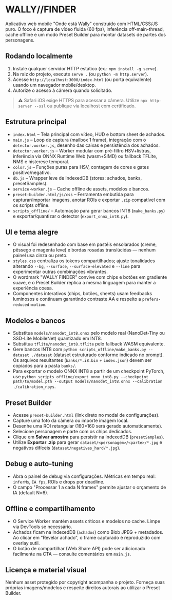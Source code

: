 # WALLY//FINDER

Aplicativo web mobile "Onde está Wally" construído com HTML/CSS/JS puro. O foco é captura de vídeo fluida (60 fps), inferência off-main-thread, cache offline e um modo Preset Builder para montar datasets de partes dos personagens.

## Rodando localmente

1. Instale qualquer servidor HTTP estático (ex.: `npm install -g serve`).
2. Na raiz do projeto, execute `serve .` (ou `python -m http.server`).
3. Acesse `http://localhost:3000/index.html` (ou porta equivalente) usando um navegador mobile/desktop.
4. Autorize o acesso à câmera quando solicitado.

> ⚠️ Safari iOS exige HTTPS para acessar a câmera. Utilize `npx http-server --ssl` ou publique via localhost com certificado.

## Estrutura principal

- `index.html` – Tela principal com vídeo, HUD e bottom sheet de achados.
- `main.js` – Loop de captura (mailbox 1 frame), integração com o `detector.worker.js`, desenho das caixas e persistência dos achados.
- `detector.worker.js` – Worker modular com pré-filtro HSV+listras, inferência via ONNX Runtime Web (wasm+SIMD) ou fallback TFLite, NMS e histerese temporal.
- `color.js` – Funções puras para HSV, contagem de cores e gates positivo/negativo.
- `db.js` – Wrapper leve de IndexedDB (stores: achados, banks, presetSamples).
- `service-worker.js` – Cache offline de assets, modelos e bancos.
- `preset-builder.html/js/css` – Ferramenta embutida para capturar/importar imagens, anotar ROIs e exportar `.zip` compatível com os scripts offline.
- `scripts_offline/` – Automação para gerar bancos INT8 (`make_banks.py`) e exportar/quantizar o detector (`export_onnx_int8.py`).

## UI e tema alegre

- O visual foi redesenhado com base em pastéis ensolarados (creme, pêssego e magenta leve) e bordas rosadas translúcidas — nenhum painel usa cinza ou preto.
- `styles.css` centraliza os tokens compartilhados; ajuste tonalidades alterando `--bg`, `--surface`, `--surface-elevated` e `--line` para experimentar outras combinações vibrantes.
- O wordmark "WALLY FINDER" convive com chips e botões em gradiente suave, e o Preset Builder replica a mesma linguagem para manter a experiência coesa.
- Componentes interativos (chips, botões, sheets) usam feedbacks luminosos e continuam garantindo contraste AA e respeito a `prefers-reduced-motion`.

## Modelos e bancos

- Substitua `models/nanodet_int8.onnx` pelo modelo real (NanoDet-Tiny ou SSD-Lite MobileNet) quantizado em INT8.
- Substitua `tflite/nanodet_int8.tflite` pelo fallback WASM equivalente.
- Gere bancos INT8 com `python scripts_offline/make_banks.py --dataset ./dataset` (dataset estruturado conforme indicado no prompt). Os arquivos resultantes (`banks/*.i8.bin` + `index.json`) devem ser copiados para a pasta `banks/`.
- Para exportar o modelo ONNX INT8 a partir de um checkpoint PyTorch, use `python scripts_offline/export_onnx_int8.py --checkpoint path/to/model.pth --output models/nanodet_int8.onnx --calibration ./calibration_npys`.

## Preset Builder

- Acesse `preset-builder.html` (link direto no modal de configurações).
- Capture uma foto da câmera ou importe imagem local.
- Desenhe uma ROI retangular (160×160 será gerado automaticamente).
- Selecione personagem e parte com os chips dedicados.
- Clique em **Salvar amostra** para persistir na IndexedDB (`presetSamples`).
- Utilize **Exportar .zip** para gerar `dataset/<personagem>/<parte>/*.jpg` e negativos difíceis (`dataset/negatives_hard/*.jpg`).

## Debug e auto-tuning

- Abra o painel de debug via configurações. Métricas em tempo real: `inferMs`, `IA fps`, ROIs e drops por deadline.
- O campo "Processar 1 a cada N frames" permite ajustar o orçamento de IA (default N=6).

## Offline e compartilhamento

- O Service Worker mantém assets críticos e modelos no cache. Limpe via DevTools se necessário.
- Achados ficam na IndexedDB (`achados`) como Blob JPEG + metadados. Ao clicar em "Revelar achado", o frame capturado é reproduzido com overlay sutil.
- O botão de compartilhar (Web Share API) pode ser adicionado facilmente na CTA — consulte comentários em `main.js`.

## Licença e material visual

Nenhum asset protegido por copyright acompanha o projeto. Forneça suas próprias imagens/modelos e respeite direitos autorais ao utilizar o Preset Builder.
